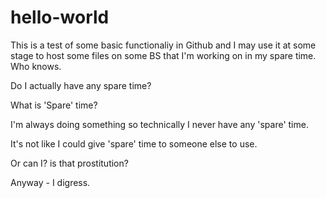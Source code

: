 hello-world
===========

This is a test of some basic functionaliy in Github and I may use it at some stage to host some files on some BS that I'm working on in my spare time.  Who knows.

Do I actually have any spare time?  

What is 'Spare' time?

I'm always doing something so technically I never have any 'spare' time.

It's not like I could give 'spare' time to someone else to use.

Or can I?  is that prostitution?

Anyway - I digress.
